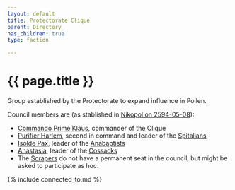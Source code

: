 ```yaml
---
layout: default
title: Protectorate Clique
parent: Directory
has_children: true
type: faction

---
```


# {{ page.title }}

Group established by the Protectorate to expand influence in Pollen.

Council members are (as stablished in [Nikopol on 2594-05-08](../../campaigns/ConnectNikopol/InNikopol02.md)):

- [Commando Prime Klaus](ComPrimeKlaus.md), commander of the Clique
- [Purifier Harlem](PurifierHarlem.md), second in command and leader of the [Spitalians](../../systems/backgrounds/spitalians.md)
- [Isolde Pax](IsoldePax.md), leader of the [Anabaptists](../../systems/backgrounds/anabaptists.md)
- [Anastasia](Anastasia.md), leader of the [Cossacks](../../systems/backgrounds/cossacks.md)
- The [Scrapers](../../systems/backgrounds/scrapers.md) do not have a permanent seat in the council, but might be asked to participate as hoc.

{% include connected_to.md %}
